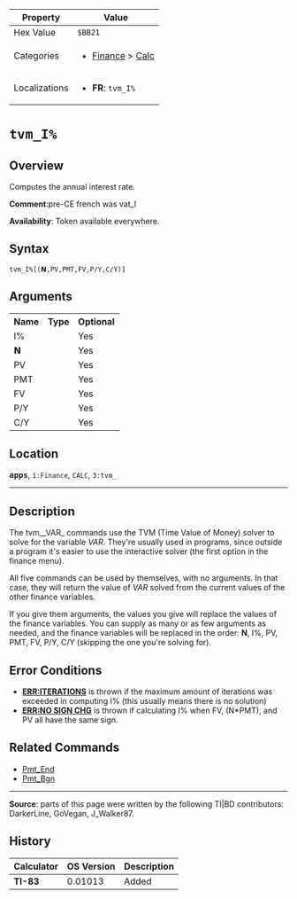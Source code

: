 | Property      | Value |
|---------------|-------|
| Hex Value     | `$BB21`|
| Categories    | <ul><li>[Finance](<../categories/Finance.md>) > [Calc](<../categories/Finance.md#Calc>)</li></ul> |
| Localizations | <ul><li><b>FR</b>: `tvm_I%`</li></ul> |

# `tvm_I%`

## Overview
Computes the annual interest rate.

<b>Comment</b>:pre-CE french was vat_I

<b>Availability</b>: Token available everywhere.

## Syntax
`tvm_I%[(𝗡,PV,PMT,FV,P/Y,C/Y)]`

## Arguments
<table>
<tr><th>Name</th><th>Type</th><th>Optional</th></tr>

<tr><td>I%</td><td></td><td>Yes</td></tr>

<tr><td>𝗡</td><td></td><td>Yes</td></tr>

<tr><td>PV</td><td></td><td>Yes</td></tr>

<tr><td>PMT</td><td></td><td>Yes</td></tr>

<tr><td>FV</td><td></td><td>Yes</td></tr>

<tr><td>P/Y</td><td></td><td>Yes</td></tr>

<tr><td>C/Y</td><td></td><td>Yes</td></tr>

</table>

## Location
<tt><kbd><b>apps</b></kbd></tt>, `1:Finance`, `CALC`, `3:tvm_`
<hr>

## Description

The tvm__VAR_ commands use the TVM (Time Value of Money) solver to solve for the variable _VAR_. They're usually used in programs, since outside a program it's easier to use the interactive solver (the first option in the finance menu).

All five commands can be used by themselves, with no arguments. In that case, they will return the value of _VAR_ solved from the current values of the other finance variables.

If you give them arguments, the values you give will replace the values of the finance variables. You can supply as many or as few arguments as needed, and the finance variables will be replaced in the order: **N**, I%, PV, PMT, FV, P/Y, C/Y (skipping the one you're solving for).

## Error Conditions

*   **[ERR:ITERATIONS](errors#iterations)** is thrown if the maximum amount of iterations was exceeded in computing I% (this usually means there is no solution)
*   **[ERR:NO SIGN CHG](errors#nosignchg)** is thrown if calculating I% when FV, (N*PMT), and PV all have the same sign.

## Related Commands

*   [Pmt_End](Pmt_End.md)
*   [Pmt_Bgn](Pmt_Bgn.md)

* * *

**Source**: parts of this page were written by the following TI|BD contributors: DarkerLine, GoVegan, J_Walker87.

## History
| Calculator | OS Version | Description |
|------------|------------|-------------|
| <b>TI-83</b> | 0.01013 | Added |



